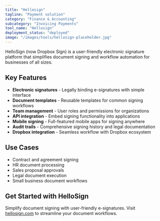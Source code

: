 ```yaml
---
title: "Hellosign"
tagline: "Payment solution"
category: "Finance & Accounting"
subcategory: "Invoicing Payments"
tool_name: "Hellosign"
deployment_status: "deployed"
image: "/images/tools/hellosign-placeholder.jpg"
---
```

HelloSign (now Dropbox Sign) is a user-friendly electronic signature platform that simplifies document signing and workflow automation for businesses of all sizes.

## Key Features

- **Electronic signatures** - Legally binding e-signatures with simple interface
- **Document templates** - Reusable templates for common signing workflows
- **Team management** - User roles and permissions for organizations
- **API integration** - Embed signing functionality into applications
- **Mobile signing** - Full-featured mobile apps for signing anywhere
- **Audit trails** - Comprehensive signing history and legal documentation
- **Dropbox integration** - Seamless workflow with Dropbox ecosystem

## Use Cases

- Contract and agreement signing
- HR document processing
- Sales proposal approvals
- Legal document execution
- Small business document workflows

## Get Started with HelloSign

Simplify document signing with user-friendly e-signatures. Visit [hellosign.com](https://www.hellosign.com) to streamline your document workflows.
